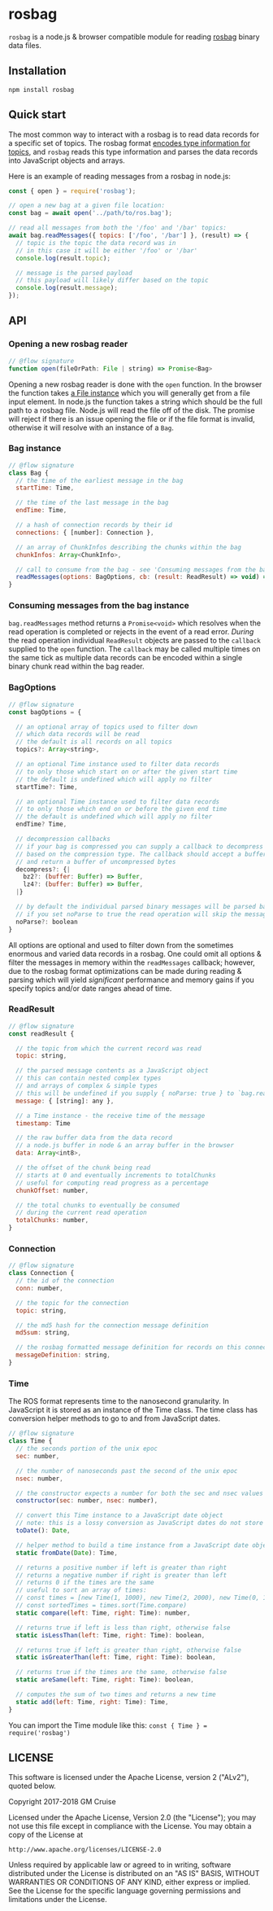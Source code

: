 # rosbag

`rosbag` is a node.js & browser compatible module for reading [rosbag](http://wiki.ros.org/rosbag) binary data files.

## Installation

```
npm install rosbag
```

## Quick start

The most common way to interact with a rosbag is to read data records for a specific set of topics. The rosbag format [encodes type information for topics](http://wiki.ros.org/msg), and `rosbag` reads this type information and parses the data records into JavaScript objects and arrays.

Here is an example of reading messages from a rosbag in node.js:

```js
const { open } = require('rosbag');

// open a new bag at a given file location:
const bag = await open('../path/to/ros.bag');

// read all messages from both the '/foo' and '/bar' topics:
await bag.readMessages({ topics: ['/foo', '/bar'] }, (result) => {
  // topic is the topic the data record was in
  // in this case it will be either '/foo' or '/bar'
  console.log(result.topic);

  // message is the parsed payload
  // this payload will likely differ based on the topic
  console.log(result.message);
});
```

## API

### Opening a new rosbag reader

```js
// @flow signature
function open(fileOrPath: File | string) => Promise<Bag>
```

Opening a new rosbag reader is done with the `open` function. In the browser the function takes [a File instance](https://developer.mozilla.org/en-US/docs/Web/API/File) which you will generally get from a file input element. In node.js the function takes a string which should be the full path to a rosbag file. Node.js will read the file off of the disk. The promise will reject if there is an issue opening the file or if the file format is invalid, otherwise it will resolve with an instance of a `Bag`.

### Bag instance

```js
// @flow signature
class Bag {
  // the time of the earliest message in the bag
  startTime: Time,

  // the time of the last message in the bag
  endTime: Time,

  // a hash of connection records by their id
  connections: { [number]: Connection },

  // an array of ChunkInfos describing the chunks within the bag
  chunkInfos: Array<ChunkInfo>,

  // call to consume from the bag - see 'Consuming messages from the bag instance' below
  readMessages(options: BagOptions, cb: (result: ReadResult) => void) => Promise<void>
}
```

### Consuming messages from the bag instance

`bag.readMessages` method returns a `Promise<void>` which resolves when the read operation is completed or rejects in the event of a read error. _During_ the read operation individual `ReadResult` objects are passed to the `callback` supplied to the `open` function. The `callback` may be called multiple times on the same tick as multiple data records can be encoded within a single binary chunk read within the bag reader.

### BagOptions

```js
// @flow signature
const bagOptions = {

  // an optional array of topics used to filter down
  // which data records will be read
  // the default is all records on all topics
  topics?: Array<string>,

  // an optional Time instance used to filter data records
  // to only those which start on or after the given start time
  // the default is undefined which will apply no filter
  startTime?: Time,

  // an optional Time instance used to filter data records
  // to only those which end on or before the given end time
  // the default is undefined which will apply no filter
  endTime? Time,

  // decompression callbacks
  // if your bag is compressed you can supply a callback to decompress
  // based on the compression type. The callback should accept a buffer of compressed bytes
  // and return a buffer of uncompressed bytes
  decompress?: {|
    bz2?: (buffer: Buffer) => Buffer,
    lz4?: (buffer: Buffer) => Buffer,
  |}

  // by default the individual parsed binary messages will be parsed based on their [ROS message definition](http://wiki.ros.org/msg)
  // if you set noParse to true the read operation will skip the message parsing step
  noParse?: boolean
}
```

All options are optional and used to filter down from the sometimes enormous and varied data records in a rosbag. One could omit all options & filter the messages in memory within the `readMessages` callback; however, due to the rosbag format optimizations can be made during reading & parsing which will yield _significant_ performance and memory gains if you specify topics and/or date ranges ahead of time.

### ReadResult

```js
// @flow signature
const readResult {

  // the topic from which the current record was read
  topic: string,

  // the parsed message contents as a JavaScript object
  // this can contain nested complex types
  // and arrays of complex & simple types
  // this will be undefined if you supply { noParse: true } to `bag.readMessages`
  message: { [string]: any },

  // a Time instance - the receive time of the message
  timestamp: Time

  // the raw buffer data from the data record
  // a node.js buffer in node & an array buffer in the browser
  data: Array<int8>,

  // the offset of the chunk being read
  // starts at 0 and eventually increments to totalChunks
  // useful for computing read progress as a percentage
  chunkOffset: number,

  // the total chunks to eventually be consumed
  // during the current read operation
  totalChunks: number,
}
```

### Connection

```js
// @flow signature
class Connection {
  // the id of the connection
  conn: number,

  // the topic for the connection
  topic: string,

  // the md5 hash for the connection message definition
  md5sum: string,

  // the rosbag formatted message definition for records on this connection's topic
  messageDefinition: string,
}
```

### Time

The ROS format represents time to the nanosecond granularity. In JavaScript it is stored as an instance of the Time class. The time class has conversion helper methods to go to and from JavaScript dates.

```js
// @flow signature
class Time {
  // the seconds portion of the unix epoc
  sec: number,

  // the number of nanoseconds past the second of the unix epoc
  nsec: number,

  // the constructor expects a number for both the sec and nsec values
  constructor(sec: number, nsec: number),

  // convert this Time instance to a JavaScript date object
  // note: this is a lossy conversion as JavaScript dates do not store nanoseconds
  toDate(): Date,

  // helper method to build a time instance from a JavaScript date object
  static fromDate(Date): Time,

  // returns a positive number if left is greater than right
  // returns a negative number if right is greater than left
  // returns 0 if the times are the same
  // useful to sort an array of times:
  // const times = [new Time(1, 1000), new Time(2, 2000), new Time(0, 100)]
  // const sortedTimes = times.sort(Time.compare)
  static compare(left: Time, right: Time): number,

  // returns true if left is less than right, otherwise false
  static isLessThan(left: Time, right: Time): boolean,

  // returns true if left is greater than right, otherwise false
  static isGreaterThan(left: Time, right: Time): boolean,

  // returns true if the times are the same, otherwise false
  static areSame(left: Time, right: Time): boolean,

  // computes the sum of two times and returns a new time
  static add(left: Time, right: Time): Time,
}
```

You can import the Time module like this: `const { Time } = require('rosbag')`

## LICENSE

This software is licensed under the Apache License, version 2 ("ALv2"), quoted below.

Copyright 2017-2018 GM Cruise

Licensed under the Apache License, Version 2.0 (the "License"); you may not
use this file except in compliance with the License. You may obtain a copy of
the License at

    http://www.apache.org/licenses/LICENSE-2.0

Unless required by applicable law or agreed to in writing, software
distributed under the License is distributed on an "AS IS" BASIS, WITHOUT
WARRANTIES OR CONDITIONS OF ANY KIND, either express or implied. See the
License for the specific language governing permissions and limitations under
the License.
